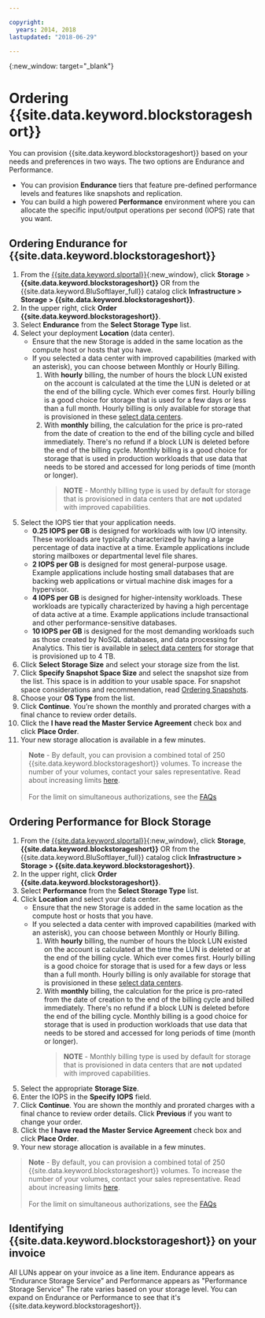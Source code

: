 ```yaml
---

copyright:
  years: 2014, 2018
lastupdated: "2018-06-29"

---
```

{:new_window: target="_blank"}

# Ordering {{site.data.keyword.blockstorageshort}}

You can provision {{site.data.keyword.blockstorageshort}} based on your needs and preferences in two ways. The two options are Endurance and Performance.

- You can provision **Endurance** tiers that feature pre-defined performance levels and features like snapshots and replication. 
- You can build a high powered **Performance** environment where you can allocate the specific input/output operations per second (IOPS) rate that you want.

## Ordering Endurance for {{site.data.keyword.blockstorageshort}}

1. From the [{{site.data.keyword.slportal}}](https://control.softlayer.com/){:new_window}, click **Storage** > **{{site.data.keyword.blockstorageshort}}** OR from the {{site.data.keyword.BluSoftlayer_full}} catalog click **Infrastructure > Storage > {{site.data.keyword.blockstorageshort}}**.
2. In the upper right, click **Order {{site.data.keyword.blockstorageshort}}**.
3. Select **Endurance** from the **Select Storage Type** list.
4. Select your deployment **Location** (data center).
   - Ensure that the new Storage is added in the same location as the compute host or hosts that you have.
   - If you selected a data center with improved capabilities (marked with an asterisk), you can choose between Monthly or Hourly Billing. 
     1. With **hourly** billing, the number of hours the block LUN existed on the account is calculated at the time the LUN is deleted or at the end of the billing cycle. Which ever comes first. Hourly billing is a good choice for storage that is used for a few days or less than a full month. Hourly billing is only available for storage that is provisioned in these [select data centers](new-ibm-block-and-file-storage-location-and-features.html). 
     2. With **monthly** billing, the calculation for the price is pro-rated from the date of creation to the end of the billing cycle and billed immediately. There's no refund if a block LUN is deleted before the end of the billing cycle. Monthly billing is a good choice for storage that is used in production workloads that use data that needs to be stored and accessed for long periods of time (month or longer).
        >**NOTE** - Monthly billing type is used by default for storage that is provisioned in data centers that are **not** updated with improved capabilities.
5. Select the IOPS tier that your application needs.
    - **0.25 IOPS per GB** is designed for workloads with low I/O intensity. These workloads are typically characterized by having a large percentage of data inactive at a time. Example applications include storing mailboxes or departmental level file shares.
    - **2 IOPS per GB** is designed for most general-purpose usage. Example applications include hosting small databases that are backing web applications or virtual machine disk images for a hypervisor.
    - **4 IOPS per GB** is designed for higher-intensity workloads. These workloads are typically characterized by having a high percentage of data active at a time. Example applications include transactional and other performance-sensitive databases.
    - **10 IOPS per GB** is designed for the most demanding workloads such as those created by NoSQL databases, and data processing for Analytics. This tier is available in [select data centers](new-ibm-block-and-file-storage-location-and-features.html) for storage that is provisioned up to 4 TB.
6. Click **Select Storage Size** and select your storage size from the list.
7. Click **Specify Snapshot Space Size** and select the snapshot size from the list. This space is in addition to your usable space. For snapshot space considerations and recommendation, read [Ordering Snapshots](ordering-snapshots.html).
8. Choose your **OS Type** from the list.
9. Click **Continue**. You’re shown the monthly and prorated charges with a final chance to review order details.
10. Click the **I have read the Master Service Agreement** check box and click **Place Order**.
11. Your new storage allocation is available in a few minutes.

>**Note** - By default, you can provision a combined total of 250 {{site.data.keyword.blockstorageshort}} volumes. To increase the number of your volumes, contact your sales representative. Read about increasing limits [here](managing-storage-limits.html).<br/><br/>For the limit on simultaneous authorizations, see the [FAQs](BlockStorageFAQ.html)
 
## Ordering Performance for Block Storage

1. From the [{{site.data.keyword.slportal}}](https://control.softlayer.com/){:new_window}, click **Storage**, **{{site.data.keyword.blockstorageshort}}** OR from the {{site.data.keyword.BluSoftlayer_full}} catalog click **Infrastructure > Storage > {{site.data.keyword.blockstorageshort}}**.
2. In the upper right, click **Order {{site.data.keyword.blockstorageshort}}**.
3. Select **Performance** from the **Select Storage Type** list.
4. Click **Location** and select your data center.
   - Ensure that the new Storage is added in the same location as the compute host or hosts that you have.
   - If you selected a data center with improved capabilities (marked with an asterisk), you can choose between Monthly or Hourly Billing. 
     1. With **hourly** billing, the number of hours the block LUN existed on the account is calculated at the time the LUN is deleted or at the end of the billing cycle. Which ever comes first. Hourly billing is a good choice for storage that is used for a few days or less than a full month. Hourly billing is only available for storage that is provisioned in these [select data centers](new-ibm-block-and-file-storage-location-and-features.html). 
     2. With **monthly** billing, the calculation for the price is pro-rated from the date of creation to the end of the billing cycle and billed immediately. There's no refund if a block LUN is deleted before the end of the billing cycle. Monthly billing is a good choice for storage that is used in production workloads that use data that needs to be stored and accessed for long periods of time (month or longer).
        >**NOTE** - Monthly billing type is used by default for storage that is provisioned in data centers that are **not** updated with improved capabilities.
5. Select the appropriate **Storage Size**.
6. Enter the IOPS in the **Specify IOPS** field.
7. Click **Continue**. You are shown the monthly and prorated charges with a final chance to review order details. Click **Previous** if you want to change your order.
8. Click the **I have read the Master Service Agreement** check box and click **Place Order**.
9. Your new storage allocation is available in a few minutes.

>**Note** - By default, you can provision a combined total of 250 {{site.data.keyword.blockstorageshort}} volumes. To increase the number of your volumes, contact your sales representative. Read about increasing limits [here](managing-storage-limits.html).<br/><br/>For the limit on simultaneous authorizations, see the [FAQs](BlockStorageFAQ.html)

## Identifying {{site.data.keyword.blockstorageshort}} on your invoice

All LUNs appear on your invoice as a line item. Endurance appears as “Endurance Storage Service” and Performance appears as "Performance Storage Service" The rate varies based on your storage level. You can expand on Endurance or Performance to see that it's {{site.data.keyword.blockstorageshort}}.
